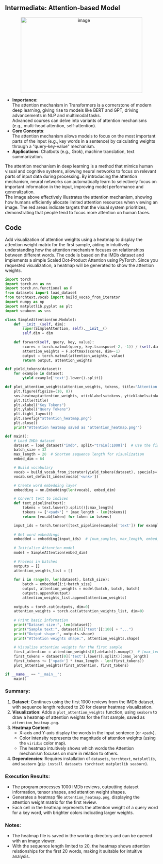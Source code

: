## Intermediate: Attention-based Model

<div align="center">
<img width="400" height="250" alt="image" src="https://github.com/user-attachments/assets/a78ff1d6-3d30-43e6-b8e2-40acad211a7f" />
 </div> 

- **Importance**:  
The attention mechanism in Transformers is a cornerstone of modern deep learning, giving rise to models like BERT and GPT, driving advancements in NLP and multimodal tasks.  
Advanced courses can delve into variants of attention mechanisms (e.g., multi-head attention, self-attention).  
- **Core Concepts**:  
The attention mechanism allows models to focus on the most important parts of the input (e.g., key words in a sentence) by calculating weights through a "query-key-value" mechanism.  
- **Applications**: Chatbots (e.g., Grok), machine translation, text summarization.  
  
The attention mechanism in deep learning is a method that mimics human visual and cognitive systems, allowing neural networks to focus on relevant parts of input data during processing. By introducing the attention mechanism, neural networks can automatically learn to selectively focus on important information in the input, improving model performance and generalization.  
The image above effectively illustrates the attention mechanism, showing how humans efficiently allocate limited attention resources when viewing an image. The red areas indicate targets that the visual system prioritizes, demonstrating that people tend to focus more attention on human faces.  

## Code  
Add visualization of attention weights using a heatmap to display the attention weight matrix for the first sample, aiding in intuitively understanding how the attention mechanism focuses on relationships between different words. The code is based on the IMDb dataset and implements a simple Scaled Dot-Product Attention using PyTorch. Since you requested visualization, a heatmap will be generated to show the attention weights.

```python
import torch
import torch.nn as nn
import torch.nn.functional as F
from datasets import load_dataset
from torchtext.vocab import build_vocab_from_iterator
import numpy as np
import matplotlib.pyplot as plt
import seaborn as sns

class SimpleAttention(nn.Module):
    def __init__(self, dim):
        super(SimpleAttention, self).__init__()
        self.dim = dim
    
    def forward(self, query, key, value):
        scores = torch.matmul(query, key.transpose(-2, -1)) / (self.dim ** 0.5)
        attention_weights = F.softmax(scores, dim=-1)
        output = torch.matmul(attention_weights, value)
        return output, attention_weights

def yield_tokens(dataset):
    for example in dataset:
        yield example['text'].lower().split()

def plot_attention_weights(attention_weights, tokens, title="Attention Weights Heatmap"):
    plt.figure(figsize=(10, 8))
    sns.heatmap(attention_weights, xticklabels=tokens, yticklabels=tokens, cmap='viridis')
    plt.title(title)
    plt.xlabel("Key Tokens")
    plt.ylabel("Query Tokens")
    plt.tight_layout()
    plt.savefig("attention_heatmap.png")
    plt.close()
    print("Attention heatmap saved as 'attention_heatmap.png'")

def main():
    # Load IMDb dataset
    dataset = load_dataset("imdb", split="train[:1000]")  # Use the first 1000 reviews
    batch_size = 32
    max_length = 20  # Shorten sequence length for visualization
    embed_dim = 64

    # Build vocabulary
    vocab = build_vocab_from_iterator(yield_tokens(dataset), specials=['<pad>', '<unk>'])
    vocab.set_default_index(vocab['<unk>'])

    # Create word embedding layer
    embedding = nn.Embedding(len(vocab), embed_dim)

    # Convert text to indices
    def text_pipeline(text):
        tokens = text.lower().split()[:max_length]
        tokens += ['<pad>'] * (max_length - len(tokens))
        return [vocab[token] for token in tokens]

    input_ids = torch.tensor([text_pipeline(example['text']) for example in dataset], dtype=torch.long)
    
    # Get word embeddings
    embedded = embedding(input_ids)  # [num_samples, max_length, embed_dim]
    
    # Initialize Attention model
    model = SimpleAttention(embed_dim)
    
    # Process in batches
    outputs = []
    attention_weights_list = []
    
    for i in range(0, len(dataset), batch_size):
        batch = embedded[i:i+batch_size]
        output, attention_weights = model(batch, batch, batch)
        outputs.append(output)
        attention_weights_list.append(attention_weights)
    
    outputs = torch.cat(outputs, dim=0)
    attention_weights = torch.cat(attention_weights_list, dim=0)
    
    # Print basic information
    print("Dataset size:", len(dataset))
    print("Sample text:", dataset[0]['text'][:100] + "...")
    print("Output shape:", outputs.shape)
    print("Attention weights shape:", attention_weights.shape)
    
    # Visualize attention weights for the first sample
    first_attention = attention_weights[0].detach().numpy()  # [max_length, max_length]
    first_tokens = dataset[0]['text'].lower().split()[:max_length]
    first_tokens += ['<pad>'] * (max_length - len(first_tokens))
    plot_attention_weights(first_attention, first_tokens)

if __name__ == "__main__":
    main()
```

### Summary:
1. **Dataset**: Continues using the first 1000 reviews from the IMDb dataset, with sequence length reduced to 20 for clearer heatmap visualization.
2. **Visualization**: Adds a `plot_attention_weights` function, using `seaborn` to draw a heatmap of attention weights for the first sample, saved as `attention_heatmap.png`.
3. **Heatmap Content**:
   - X-axis and Y-axis display the words in the input sentence (or `<pad>`).
   - Color intensity represents the magnitude of attention weights (using the `viridis` color map).
   - The heatmap intuitively shows which words the Attention mechanism focuses on more in relation to others.
4. **Dependencies**: Requires installation of `datasets`, `torchtext`, `matplotlib`, and `seaborn` (`pip install datasets torchtext matplotlib seaborn`).

### Execution Results:
- The program processes 1000 IMDb reviews, outputting dataset information, tensor shapes, and attention weight shapes.
- Generates a heatmap file `attention_heatmap.png`, displaying the attention weight matrix for the first review.
- Each cell in the heatmap represents the attention weight of a query word for a key word, with brighter colors indicating larger weights.

### Notes:
- The heatmap file is saved in the working directory and can be opened with an image viewer.
- With the sequence length limited to 20, the heatmap shows attention relationships for the first 20 words, making it suitable for intuitive analysis.
